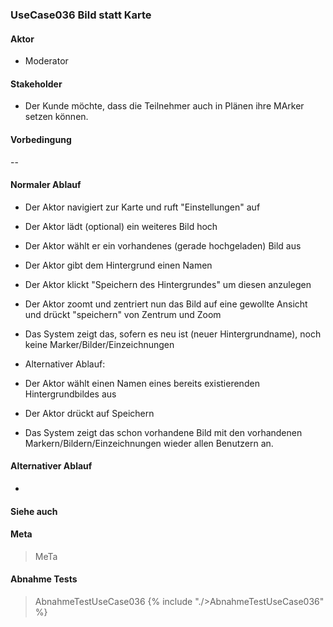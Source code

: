 
### UseCase036 Bild statt Karte

#### Aktor
 * Moderator


#### Stakeholder
 * Der Kunde möchte, dass die Teilnehmer auch in Plänen ihre MArker setzen können.


#### Vorbedingung
--


#### Normaler Ablauf
 * Der Aktor navigiert zur Karte und ruft "Einstellungen" auf
 * Der Aktor lädt (optional) ein weiteres Bild hoch
 * Der Aktor wählt er ein vorhandenes (gerade hochgeladen) Bild aus
 * Der Aktor gibt dem Hintergrund einen Namen
 * Der Aktor klickt "Speichern des Hintergrundes" um diesen anzulegen
 * Der Aktor zoomt und zentriert nun das Bild auf eine gewollte Ansicht und drückt "speichern" von Zentrum und Zoom
 * Das System zeigt das, sofern es neu ist (neuer Hintergrundname), noch keine Marker/Bilder/Einzeichnungen

 * Alternativer Ablauf:
 * Der Aktor wählt einen Namen eines bereits existierenden Hintergrundbildes aus
 * Der Aktor drückt auf Speichern
 * Das System zeigt das schon vorhandene Bild mit den vorhandenen Markern/Bildern/Einzeichnungen wieder allen Benutzern an.
 


#### Alternativer Ablauf
 * 


#### Siehe auch


#### Meta
>MeTa


#### Abnahme Tests
>AbnahmeTestUseCase036
{% include "./>AbnahmeTestUseCase036" %}
